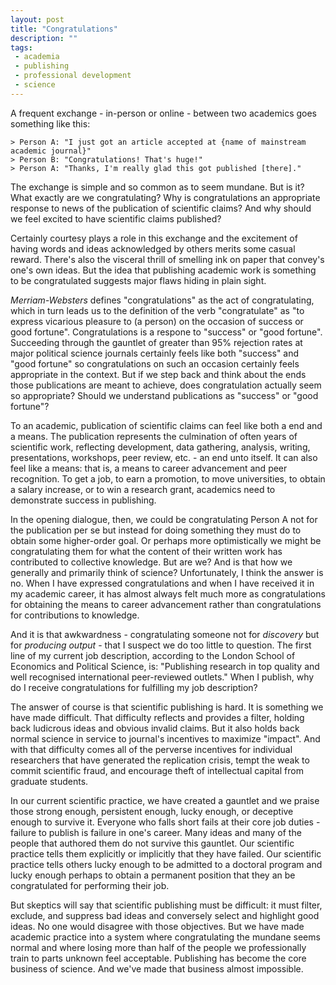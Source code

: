 ```yaml
---
layout: post
title: "Congratulations"
description: ""
tags:
 - academia
 - publishing
 - professional development
 - science
---
```


A frequent exchange - in-person or online - between two academics goes something like this:

    > Person A: "I just got an article accepted at {name of mainstream academic journal}"
    > Person B: "Congratulations! That's huge!"
    > Person A: "Thanks, I'm really glad this got published [there]."

The exchange is simple and so common as to seem mundane. But is it? What exactly are we congratulating? Why is congratulations an appropriate response to news of the publication of scientific claims? And why should we feel excited to have scientific claims published?

Certainly courtesy plays a role in this exchange and the excitement of having words and ideas acknowledged by others merits some casual reward. There's also the visceral thrill of smelling ink on paper that convey's one's own ideas. But the idea that publishing academic work is something to be congratulated suggests major flaws hiding in plain sight.

*Merriam-Websters* defines "congratulations" as the act of congratulating, which in turn leads us to the definition of the verb "congratulate" as "to express vicarious pleasure to (a person) on the occasion of success or good fortune". Congratulations is a respone to "success" or "good fortune". Succeeding through the gauntlet of greater than 95% rejection rates at major political science journals certainly feels like both "success" and "good fortune" so congratulations on such an occasion certainly feels appropriate in the context. But if we step back and think about the ends those publications are meant to achieve, does congratulation actually seem so appropriate? Should we understand publications as "success" or "good fortune"?

To an academic, publication of scientific claims can feel like both a end and a means. The publication represents the culmination of often years of scientific work, reflecting development, data gathering, analysis, writing, presentations, workshops, peer review, etc. - an end unto itself. It can also feel like a means: that is, a means to career advancement and peer recognition. To get a job, to earn a promotion, to move universities, to obtain a salary increase, or to win a research grant, academics need to demonstrate success in publishing.

In the opening dialogue, then, we could be congratulating Person A not for the publication per se but instead for doing something they must do to obtain some higher-order goal. Or perhaps more optimistically we might be congratulating them for what the content of their written work has contributed to collective knowledge. But are we? And is that how we generally and primarily think of science? Unfortunately, I think the answer is no. When I have expressed congratulations and when I have received it in my academic career, it has almost always felt much more as congratulations for obtaining the means to career advancement rather than congratulations for contributions to knowledge.

And it is that awkwardness - congratulating someone not for *discovery* but for *producing output* - that I suspect we do too little to question. The first line of my current job description, according to the London School of Economics and Political Science, is: "Publishing research in top quality and well recognised international peer-reviewed outlets." When I publish, why do I receive congratulations for fulfilling my job description?

The answer of course is that scientific publishing is hard. It is something we have made difficult. That difficulty reflects and provides a filter, holding back ludicrous ideas and obvious invalid claims. But it also holds back normal science in service to journal's incentives to maximize "impact". And with that difficulty comes all of the perverse incentives for individual researchers that have generated the replication crisis, tempt the weak to commit scientific fraud, and encourage theft of intellectual capital from graduate students.

In our current scientific practice, we have created a gauntlet and we praise those strong enough, persistent enough, lucky enough, or deceptive enough to survive it. Everyone who falls short fails at their core job duties - failure to publish is failure in one's career. Many ideas and many of the people that authored them do not survive this gauntlet. Our scientific practice tells them explicitly or implicitly that they have failed. Our scientific practice tells others lucky enough to be admitted to a doctoral program and lucky enough perhaps to obtain a permanent position that they an be congratulated for performing their job.

But skeptics will say that scientific publishing must be difficult: it must filter, exclude, and suppress bad ideas and conversely select and highlight good ideas. No one would disagree with those objectives. But we have made academic practice into a system where congratulating the mundane seems normal and where losing more than half of the people we professionally train to parts unknown feel acceptable. Publishing has become the core business of science. And we've made that business almost impossible.
